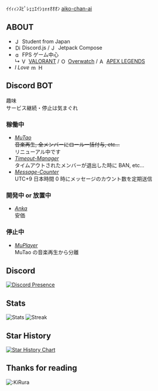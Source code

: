 ｲｲｨｨﾝｽﾋﾟﾚｪｪｴｲｼｮｫｫｵｵｵﾝ [aiko-chan-ai](https://github.com/aiko-chan-ai)

## ABOUT

- <img src="https://upload.wikimedia.org/wikipedia/commons/9/9e/Flag_of_Japan.svg" alt="Japan" style="width:1em;margin:0 0.05em 0 0.1em;vertical-align:-0.1em;" /> Student from Japan
- <img src="https://avatars.githubusercontent.com/u/26492485" alt="Discord.js" style="width:1em;margin:0 0.05em 0 0.1em;vertical-align:-0.1em;" /> Discord.js / <img src="https://blogger.googleusercontent.com/img/b/R29vZ2xl/AVvXsEg50Y1hU63KBvz1NeFULfXwfhoMlJsMMJwO3JpKySANX2GPLpHHgaFc17foVSxKSwN7dhq_RugqkkrU73DQ0G4MEyepkE0fT86AwFEmiiaW39AMAfsMtsPbEPmedX4aqcIkAh-N6ivxuY4/s1600/jetpack+compose+icon_RGB.png" alt="Jetpack Compose" style="height:1em;margin:0 0.05em 0 0.1em;vertical-align:-0.1em;" /> Jetpack Compose
- <img src="https://cdn.jsdelivr.net/gh/jdecked/twemoji@latest/assets/svg/1f52b.svg" alt="gun" style="width:1em;margin:0 0.05em 0 0.1em;vertical-align:-0.1em;" /> FPS ゲーム中心  
  ↳ <img src="https://i.scdn.co/image/ab67616100005174f777c8d6f705fa1e32f75b86" alt="VALORANT" style="height:1em;margin:0 0.05em 0 0.1em;vertical-align:-0.1em;" /> [VALORANT](https://playvalorant.com/) / <img src="https://upload.wikimedia.org/wikipedia/commons/5/55/Overwatch_circle_logo.svg" alt="Overwatch" style="height:1em;margin:0 0.05em 0 0.1em;vertical-align:-0.1em;" /> [Overwatch](https://overwatch.blizzard.com/) / <img src="https://media.contentapi.ea.com/content/dam/apex-legends/common/logos/apex-white-icon.svg" alt="APEX LEGENDS" style="height:1em;margin:0 0.05em 0 0.1em;vertical-align:-0.1em;" /> [APEX LEGENDS](https://www.ea.com/games/apex-legends)
- _I Love_ <img src="http://corp.mihoyo.co.jp/images/logo.svg" alt="miHoYo is GOD" style="height:1em;margin:0 0.05em 0 0.1em;vertical-align:-0.1em;" /> <img src="https://www.hoyoverse.com/_nuxt/img/logo-light.3def3bc.png" alt="HoYoverse" style="height:1em;margin:0 0.05em 0 0.1em;vertical-align:-0.1em;" />

## Discord BOT

趣味  
サービス継続・停止は気まぐれ

### 稼働中

- _[MuTao](https://github.com/KiRura/MuTao)_  
  ~~音楽再生, 全メンバーにロール一括付与, etc...~~  
  リニューアル中です
- _[Timeout-Manager](https://github.com/KiRura/Timeout-Manager)_  
  タイムアウトされたメンバーが退出した時に BAN, etc...
- _[Message-Counter](https://github.com/KiRura/Message-Counter)_  
  UTC+9 日本時間 0 時にメッセージのカウント数を定期送信

### 開発中 or 放置中

- _[Anka](https://github.com/KiRura/Anka)_  
  安価

### 停止中

- _[MuPlayer](https://github.com/KiRura/MuPlayer)_  
  MuTao の音楽再生から分離

## Discord

<a href="https://discord.com/users/606093171151208448">
<picture>
  <source media="(prefers-color-scheme: dark)" srcset="https://lanyard.cnrad.dev/api/606093171151208448?bg=1c1d22&idleMessage=現実をプレイ中&showDisplayName=true&borderRadius=16px" />
   
  <source media="(prefers-color-scheme: light)" srcset="https://lanyard.cnrad.dev/api/606093171151208448?bg=1c1d22&idleMessage=現実をプレイ中&showDisplayName=true&borderRadius=16px" />
  <img alt="Discord Presence">
</picture>
</a>

## Stats

<picture>
   <source media="(prefers-color-scheme: dark)" srcset="https://github-readme-stats.vercel.app/api?username=kirura&bg_color=1c1d22&title_color=5865F2&text_color=F2F3F5&hide_border=true&locale=ja&custom_title=きるら's-Stats&number_format=long&border_radius=16&show_icons=true" />
   
   <source media="(prefers-color-scheme: light)" srcset="https://github-readme-stats.vercel.app/api?username=kirura&bg_color=F2F3F5&title_color=5865F2&text_color=060607&hide_border=true&locale=ja&custom_title=きるら's-Stats&number_format=long&border_radius=16&show_icons=true" />
   <img alt="Stats"/>
 </picture>
<picture>
  <source media="(prefers-color-scheme: dark)" srcset="https://github-readme-streak-stats.herokuapp.com?user=KiRura&theme=tokyonight&hide_border=true&border_radius=16&locale=ja"/>
  <source media="(prefers-color-scheme: light)" srcset="https://github-readme-streak-stats.herokuapp.com?user=KiRura&theme=tokyonight&hide_border=true&border_radius=16&locale=ja"/>
  <img alt="Streak"/>
</picture>

## Star History

<a href="https://star-history.com/#kirura/mutao&KiRura/Timeout-Manager&KiRura/Message-Counter&Date">
 <picture>
   <source media="(prefers-color-scheme: dark)" srcset="https://api.star-history.com/svg?repos=KiRura/MuTao,KiRura/Timeout-Manager,KiRura/Message-Counter&type=Date&theme=dark" />
   <source media="(prefers-color-scheme: light)" srcset="https://api.star-history.com/svg?repos=KiRura/MuTao,KiRura/Timeout-Manager,KiRura/Message-Counter&type=Date" />
   <img alt="Star History Chart" src="https://api.star-history.com/svg?repos=KiRura/MuTao,KiRura/Timeout-Manager,KiRura/Message-Counter&type=Date" />
 </picture>
</a>

## Thanks for reading

![:KiRura](https://count.getloli.com/get/@:KiRura)
